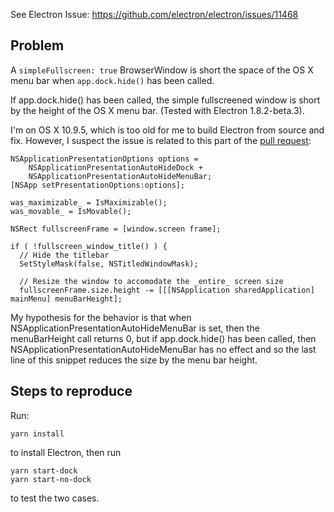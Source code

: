 See Electron Issue: https://github.com/electron/electron/issues/11468

## Problem

A `simpleFullscreen: true` BrowserWindow is short the space of the OS X menu bar when `app.dock.hide()` has been called.

If app.dock.hide() has been called, the simple fullscreened window is short by the height of the OS X menu bar.
(Tested with Electron 1.8.2-beta.3).

I'm on OS X 10.9.5, which is too old for me to build Electron from source and fix.
However, I suspect the issue is related to this part of the [pull request](https://github.com/electron/electron/pull/10254):

```objc
NSApplicationPresentationOptions options =
    NSApplicationPresentationAutoHideDock +
    NSApplicationPresentationAutoHideMenuBar;
[NSApp setPresentationOptions:options];

was_maximizable_ = IsMaximizable();
was_movable_ = IsMovable();

NSRect fullscreenFrame = [window.screen frame];

if ( !fullscreen_window_title() ) {
  // Hide the titlebar
  SetStyleMask(false, NSTitledWindowMask);

  // Resize the window to accomodate the _entire_ screen size
  fullscreenFrame.size.height -= [[[NSApplication sharedApplication] mainMenu] menuBarHeight];
```

My hypothesis for the behavior is that when NSApplicationPresentationAutoHideMenuBar is set, then the menuBarHeight call returns 0, but if app.dock.hide() has been called, then NSApplicationPresentationAutoHideMenuBar has no effect and so the last line of this snippet reduces the size by the menu bar height.



## Steps to reproduce

Run:

    yarn install
    
to install Electron, then run

    yarn start-dock
    yarn start-no-dock

to test the two cases.

